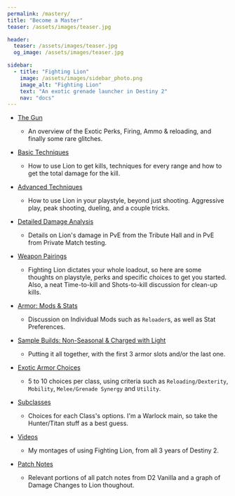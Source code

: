 ```yaml
---
permalink: /mastery/
title: "Become a Master"
teaser: /assets/images/teaser.jpg

header:
  teaser: /assets/images/teaser.jpg
  og_image: /assets/images/teaser.jpg

sidebar:
  - title: "Fighting Lion"
    image: /assets/images/sidebar_photo.png
    image_alt: "Fighting Lion"
    text: "An exotic grenade launcher in Destiny 2"
    nav: "docs"
---
```


- [The Gun](/the_gun/)
  - An overview of the Exotic Perks, Firing, Ammo & reloading, and finally some rare glitches.

- [Basic Techniques](/basic_techniques/)
  - How to use Lion to get kills, techniques for every range and how to get the total damage for the kill.

- [Advanced Techniques](/adv_techniques/)
  - How to use Lion in your playstyle, beyond just shooting. Aggressive play, peak shooting, dueling, and a couple tricks.

- [Detailed Damage Analysis](/damage/)
  - Details on Lion's damage in PvE from the Tribute Hall and in PvE from Private Match testing.

- [Weapon Pairings](/pairings/)
  - Fighting Lion dictates your whole loadout, so here are some thoughts on playstyle, perks and specific choices to get you started. Also, a neat Time-to-kill and Shots-to-kill discussion for clean-up kills.

- [Armor: Mods & Stats](/armor/)
  - Discussion on Individual Mods such as `Reloader`s, as well as Stat Preferences.

- [Sample Builds: Non-Seasonal & Charged with Light](/builds/)
  - Putting it all together, with the first 3 armor slots and/or the last one.

- [Exotic Armor Choices](/exotics/)
  - 5 to 10 choices per class, using criteria such as `Reloading/Dexterity`, `Mobility`, `Melee/Grenade Synergy` and `Utility`.

- [Subclasses](/subclasses/)
  - Choices for each Class's options. I'm a Warlock main, so take the Hunter/Titan stuff as a best guess.

- [Videos](/videos/)
  - My montages of using Fighting Lion, from all 3 years of Destiny 2.

- [Patch Notes](/patch_notes/)
  - Relevant portions of all patch notes from D2 Vanilla and a graph of Damage Changes to Lion thoughout.
